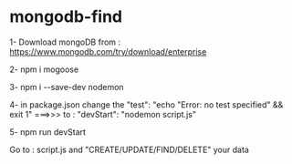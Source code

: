 # mongodb-find

1- Download mongoDB from : https://www.mongodb.com/try/download/enterprise

2- npm i mogoose

3- npm i --save-dev nodemon

4- in package.json change the "test": "echo \"Error: no test specified\" && exit 1" ===>>> to : "devStart": "nodemon script.js"

5- npm run devStart

Go to : script.js and "CREATE/UPDATE/FIND/DELETE" your data
